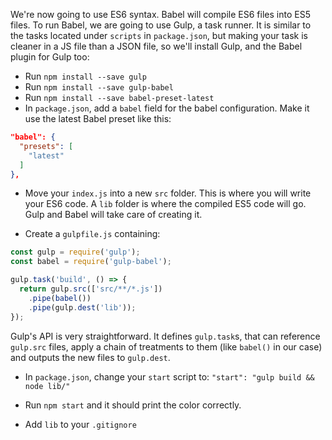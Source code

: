 We're now going to use ES6 syntax. Babel will compile ES6 files into ES5 files. To run Babel, we are going to use Gulp, a task runner. It is similar to the tasks located under `scripts` in `package.json`, but making your task is cleaner in a JS file than a JSON file, so we'll install Gulp, and the Babel plugin for Gulp too:
- Run `npm install --save gulp`
- Run `npm install --save gulp-babel`
- Run `npm install --save babel-preset-latest`
- In `package.json`, add a `babel` field for the babel configuration. Make it use the latest Babel preset like this:
```json
"babel": {
  "presets": [
    "latest"
  ]
},
```

- Move your `index.js` into a new `src` folder. This is where you will write your ES6 code. A `lib` folder is where the compiled ES5 code will go. Gulp and Babel will take care of creating it.

- Create a `gulpfile.js` containing:

```javascript
const gulp = require('gulp');
const babel = require('gulp-babel');

gulp.task('build', () => {
  return gulp.src(['src/**/*.js'])
    .pipe(babel())
    .pipe(gulp.dest('lib'));
});

```
Gulp's API is very straightforward. It defines `gulp.task`s, that can reference `gulp.src` files, apply a chain of treatments to them (like `babel()` in our case) and outputs the new files to `gulp.dest`.

- In `package.json`, change your `start` script to: `"start": "gulp build && node lib/"`
- Run `npm start` and it should print the color correctly.

- Add `lib` to your `.gitignore`
